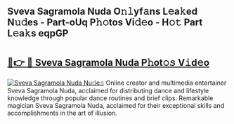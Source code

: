 ## Sveva Sagramola Nuda O𝚗𝚕yf𝚊ns L𝚎a𝚔ed N𝚞𝚍es - Part-oUq P𝚑𝚘tos Vi𝚍𝚎o - H𝚘𝚝 Part L𝚎a𝚔s eqpGP

# <h2><a href="http://kfa998.oniu.top/?m=Sveva+Sagramola+Nuda">🔗👉 🔴 Sveva Sagramola Nuda P𝚑ot𝚘𝚜 V𝚒d𝚎o</a></h2>

[![Sveva Sagramola Nuda Nu𝚍e𝚜](https://i.imgur.com/0qMVB7G.gif)](http://kfa998.oniu.top/?m=Sveva+Sagramola+Nuda)
Online creator and multimedia entertainer Sveva Sagramola Nuda, acclaimed for distributing dance and lifestyle knowledge through popular dance routines and brief clips. Remarkable magician Sveva Sagramola Nuda, acclaimed for their exceptional skills and accomplishments in the art of illusion.  
